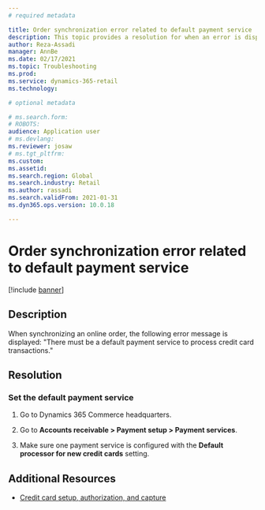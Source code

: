 ```yaml
---
# required metadata

title: Order synchronization error related to default payment service
description: This topic provides a resolution for when an error is displayed when an online order is synchronized.
author: Reza-Assadi
manager: AnnBe
ms.date: 02/17/2021
ms.topic: Troubleshooting
ms.prod: 
ms.service: dynamics-365-retail
ms.technology: 

# optional metadata

# ms.search.form: 
# ROBOTS: 
audience: Application user
# ms.devlang: 
ms.reviewer: josaw
# ms.tgt_pltfrm: 
ms.custom: 
ms.assetid: 
ms.search.region: Global
ms.search.industry: Retail
ms.author: rassadi
ms.search.validFrom: 2021-01-31
ms.dyn365.ops.version: 10.0.18

---
```


# Order synchronization error related to default payment service

[!include [banner](../../includes/banner.md)]

## Description
When synchronizing an online order, the following error message is displayed: "There must be a default payment service to process credit card transactions."

## Resolution

### Set the default payment service

1. Go to Dynamics 365 Commerce headquarters.

1. Go to **Accounts receivable > Payment setup > Payment services**.

1. Make sure one payment service is configured with the **Default processor for new credit cards** setting.

## Additional Resources
- [Credit card setup, authorization, and capture](https://docs.microsoft.com/en-us/dynamics365/finance/accounts-receivable/credit-card-authorizations)
